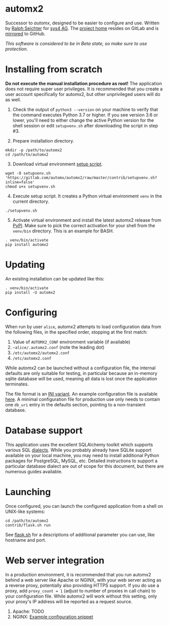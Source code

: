 # automx2

Successor to _automx_, designed to be easier to configure and use.
Written by [Ralph Seichter](https://gitlab.com/rseichter) for [sys4 AG](https://sys4.de/).
The [project home](https://gitlab.com/automx/automx2) resides on GitLab and is
[mirrored](https://github.com/rseichter/automx2) to GitHub.

_This software is considered to be in Beta state, so make sure to use protection._

# Installing from scratch

**Do not execute the manual installation procedure as root!** The application does not require super user
privileges. It is recommended that you create a user account specifically for automx2, but other unprivileged users
will do as well.

1.  Check the output of `python3 --version` on your machine to verify that the command executes Python 3.7 or higher.
If you see version 3.6 or lower, you'll need to either change the active Python version for the shell session or edit
`setupvenv.sh` after downloading the script in step #3.

2.  Prepare installation directory.
```shell
mkdir -p /path/to/automx2
cd /path/to/automx2
```

3.  Download virtual environment [setup script](https://gitlab.com/automx/automx2/contrib/setupvenv.sh).
```shell
wget -O setupvenv.sh 'https://gitlab.com/automx/automx2/raw/master/contrib/setupvenv.sh?inline=false'
chmod u+x setupvenv.sh
```

4.  Execute setup script. It creates a Python virtual environment `venv` in the current directory.
```shell
./setupvenv.sh
```

5.  Activate virtual environment and install the latest automx2 release from [PyPI](https://pypi.org/project/automx2/).
Make sure to pick the correct activation for your shell from the `venv/bin` directory. This is an example for BASH.
```shell
. venv/bin/activate
pip install automx2
```

# Updating

An existing installation can be updated like this:

```shell
. venv/bin/activate
pip install -U automx2
```

# Configuring

When run by user `alice`, automx2 attempts to load configuration data from the following files, in the specified order,
stopping at the first match:

1.  Value of `AUTOMX2_CONF` environment variable (if available)
2.  `~alice/.automx2.conf` (note the leading dot)
3.  `/etc/automx2/automx2.conf`
4.  `/etc/automx2.conf`

While automx2 can be launched without a configuration file, the internal defaults are only suitable for testing, in
particular because an in-memory sqlite database will be used, meaning all data is lost once the application terminates.

The file format is an [INI variant](https://docs.python.org/3.7/library/configparser.html#supported-ini-file-structure).
An example configuration file is available [here](https://gitlab.com/automx/automx2/contrib/automx2-sample.conf).
A minimal configuration file for production use only needs to contain one `db_uri` entry in the defaults section,
pointing to a non-transient database.

# Database support

This application uses the excellent SQLAlchemy toolkit which supports various SQL
[dialects](https://docs.sqlalchemy.org/dialects/). While you probably already have SQLite support available on your
local machine, you may need to install additional Python packages for PostgreSQL, MySQL, etc. Detailed instructions
to support a particular database dialect are out of scope for this document, but there are numerous guides available.

# Launching

Once configured, you can launch the configured application from a shell on UNIX-like systems:

```shell
cd /path/to/automx2
contrib/flask.sh run
```

See [flask.sh](https://gitlab.com/automx/automx2/contrib/flask.sh) for a descriptions of additional parameter you
can use, like hostname and port.

# Web server integration

In a production environment, it is recommended that you run automx2 behind a web server like Apache or NGINX, with
your web server acting as a reverse proxy, potentially also providing HTTPS support. If you do use a proxy, add
`proxy_count = 1` (adjust to number of proxies in call chain) to your configuration file. While automx2 will work
without this setting, only your proxy's IP address will be reported as a request source.

1.  Apache: TODO
2.  NGINX: [Example configuration snippet](https://gitlab.com/automx/automx2/contrib/nginx-sample.conf)
